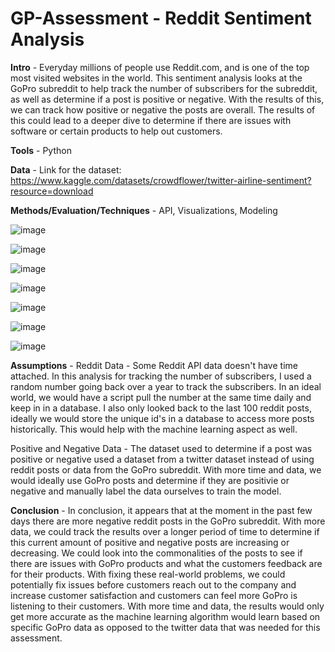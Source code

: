 # GP-Assessment - Reddit Sentiment Analysis

**Intro** - Everyday millions of people use Reddit.com, and is one of the top most visited websites in the world. This sentiment analysis looks at the GoPro subreddit to help track the number of subscribers for the subreddit, as well as determine if a post is positive or negative. With the results of this, we can track how positive or negative the posts are overall. The results of this could lead to a deeper dive to determine if there are issues with software or certain products to help out customers. 

**Tools** - Python

**Data** - Link for the dataset: https://www.kaggle.com/datasets/crowdflower/twitter-airline-sentiment?resource=download

**Methods/Evaluation/Techniques** - API, Visualizations, Modeling

![image](https://user-images.githubusercontent.com/105872301/169599721-48e685da-c862-4ce1-b0d5-10ac73955c91.png)

![image](https://user-images.githubusercontent.com/105872301/169599918-d60c0499-6525-46d7-b5c1-0150efa143b0.png)

![image](https://user-images.githubusercontent.com/105872301/169600045-8ac88891-1257-45b7-bfd4-8c5ea53872b9.png)

![image](https://user-images.githubusercontent.com/105872301/169600140-4ba78991-a2dc-4bbc-9542-c1c67dabd382.png)

![image](https://user-images.githubusercontent.com/105872301/169600194-195a107a-4abb-4726-a198-283bfdc052b8.png)

![image](https://user-images.githubusercontent.com/105872301/169600287-17f6f1e7-7bb4-464c-8987-e77c0c2b426a.png)

![image](https://user-images.githubusercontent.com/105872301/169600345-b8ea8e47-29f1-4334-b1b5-ae078c484a62.png)

**Assumptions** - Reddit Data - Some Reddit API data doesn't have time attached. In this analysis for tracking the number of subscribers, I used a random number going back over a year to track the subscribers. In an ideal world, we would have a script pull the number at the same time daily and keep in in a database. I also only looked back to the last 100 reddit posts, ideally we would store the unique id's in a database to access more posts historically. This would help with the machine learning aspect as well.

Positive and Negative Data - The dataset used to determine if a post was positive or negative used a dataset from a twitter dataset instead of using reddit posts or data from the GoPro subreddit. With more time and data, we would ideally use GoPro posts and determine if they are positivie or negative and manually label the data ourselves to train the model.

**Conclusion** - In conclusion, it appears that at the moment in the past few days there are more negative reddit posts in the GoPro subreddit. With more data, we could track the results over a longer period of time to determine if this current amount of positive and negative posts are increasing or decreasing. We could look into the commonalities of the posts to see if there are issues with GoPro products and what the customers feedback are for their products. With fixing these real-world problems, we could potentially fix issues before customers reach out to the company and increase customer satisfaction and customers can feel more GoPro is listening to their customers. With more time and data, the results would only get more accurate as the machine learning algorithm would learn based on specific GoPro data as opposed to the twitter data that was needed for this assessment.
